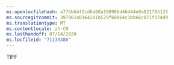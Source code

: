 ```yaml
---
ms.openlocfilehash: a775b64f2cd6a88a198986d46d44e0a021785125
ms.sourcegitcommit: 397961a0164281b579f68064c3bb66c071f374d9
ms.translationtype: MT
ms.contentlocale: zh-CN
ms.lasthandoff: 07/14/2020
ms.locfileid: "71139386"
---
```

TIFF